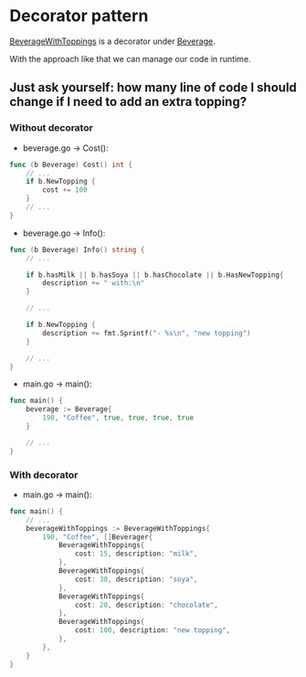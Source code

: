 # Decorator pattern

[BeverageWithToppings](beverage_with_toppings.go) is a decorator under [Beverage](beverage.go).

With the approach like that we can manage our code in runtime. 

## Just ask yourself: how many line of code I should change if I need to add an extra topping?

### Without decorator

- beverage.go -> Cost():
~~~go
func (b Beverage) Cost() int {
	// ...
    if b.NewTopping {
		cost += 100
	}
    // ...
}
~~~

- beverage.go -> Info():
~~~go
func (b Beverage) Info() string {
	// ...

	if b.hasMilk || b.hasSoya || b.hasChocolate || b.HasNewTopping{
		description += " with:\n"
	}

    // ...

	if b.NewTopping {
		description += fmt.Sprintf("- %s\n", "new topping")
	}

	// ...
}
~~~

- main.go -> main():
~~~go
func main() {
	beverage := Beverage{
		190, "Coffee", true, true, true, true
	}

    // ...
}
~~~

### With decorator

- main.go -> main():
~~~go
func main() {
    // ...
	beverageWithToppings := BeverageWithToppings{
		190, "Coffee", []Beverager{
			BeverageWithToppings{
				cost: 15, description: "milk",
			},
			BeverageWithToppings{
				cost: 30, description: "soya",
			},
			BeverageWithToppings{
				cost: 20, description: "chocolate",
			},
            BeverageWithToppings{
				cost: 100, description: "new topping",
			},
		},
	}
}
~~~